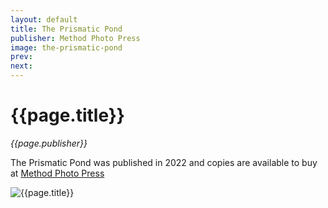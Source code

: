 ```yaml
---
layout: default
title: The Prismatic Pond
publisher: Method Photo Press
image: the-prismatic-pond
prev: 
next:
---
```


# {{page.title}}<br />
*{{page.publisher}}*

The Prismatic Pond was published in 2022 and copies are available to buy at [Method Photo Press](https://methodphotopress.uk)

![{{page.title}}]({{page.image}}.webp "{{page.title}}")